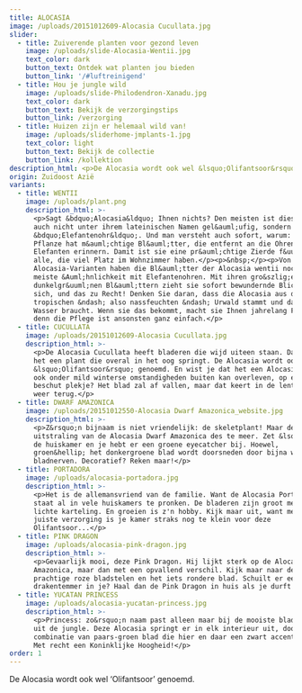 ```yaml
---
title: ALOCASIA
image: /uploads/20151012609-Alocasia Cucullata.jpg
slider:
  - title: Zuiverende planten voor gezond leven
    image: /uploads/slide-Alocasia-Wentii.jpg
    text_color: dark
    button_text: Ontdek wat planten jou bieden
    button_link: '/#luftreinigend'
  - title: Hou je jungle wild
    image: /uploads/slide-Philodendron-Xanadu.jpg
    text_color: dark
    button_text: Bekijk de verzorgingstips
    button_link: /verzorging
  - title: Huizen zijn er helemaal wild van!
    image: /uploads/sliderhome-jmplants-1.jpg
    text_color: light
    button_text: Bekijk de collectie
    button_link: /kollektion
description_html: <p>De Alocasia wordt ook wel &lsquo;Olifantsoor&rsquo; genoemd.</p>
origin: Zuidoost Azië
variants:
  - title: WENTII
    image: /uploads/plant.png
    description_html: >-
      <p>Sagt &bdquo;Alocasia&ldquo; Ihnen nichts? Den meisten ist diese Pflanze
      auch nicht unter ihrem lateinischen Namen gel&auml;ufig, sondern eher als
      &bdquo;Elefantenohr&ldquo;. Und man versteht auch sofort, warum: Die
      Pflanze hat m&auml;chtige Bl&auml;tter, die entfernt an die Ohren eines
      Elefanten erinnern. Damit ist sie eine pr&auml;chtige Zierde f&uuml;r
      alle, die viel Platz im Wohnzimmer haben.</p><p>&nbsp;</p><p>Von allen
      Alocasia-Varianten haben die Bl&auml;tter der Alocasia wentii noch die
      meiste &Auml;hnlichkeit mit Elefantenohren. Mit ihren gro&szlig;en, tief
      dunkelgr&uuml;nen Bl&auml;ttern zieht sie sofort bewundernde Blicke auf
      sich, und das zu Recht! Denken Sie daran, dass die Alocasia aus dem
      tropischen &ndash; also nassfeuchten &ndash; Urwald stammt und daher viel
      Wasser braucht. Wenn sie das bekommt, macht sie Ihnen jahrelang Freude,
      denn die Pflege ist ansonsten ganz einfach.</p>
  - title: CUCULLATA
    image: /uploads/20151012609-Alocasia Cucullata.jpg
    description_html: >-
      <p>De Alocasia Cucullata heeft bladeren die wijd uiteen staan. Daarmee is
      het een plant die overal in het oog springt. De Alocasia wordt ook wel
      &lsquo;Olifantsoor&rsquo; genoemd. En wist je dat het een Alocasia is die
      ook onder mild winterse omstandigheden buiten kan overleven, op een
      beschut plekje? Het blad zal af vallen, maar dat keert in de lente gewoon
      weer terug.</p>
  - title: DWARF AMAZONICA
    image: /uploads/20151012550-Alocasia Dwarf Amazonica_website.jpg
    description_html: >-
      <p>Z&rsquo;n bijnaam is niet vriendelijk: de skeletplant! Maar de
      uitstraling van de Alocasia Dwarf Amazonica des te meer. Zet &lsquo;m in
      de huiskamer en je hebt er een groene eyecatcher bij. Hoewel,
      groen&hellip; het donkergroene blad wordt doorsneden door bijna witte
      bladnerven. Decoratief? Reken maar!</p>
  - title: PORTADORA
    image: /uploads/alocasia-portadora.jpg
    description_html: >-
      <p>Het is de allemansvriend van de familie. Want de Alocasia Portadora
      staat al in vele huiskamers te pronken. De bladeren zijn groot met een
      lichte karteling. En groeien is z'n hobby. Kijk maar uit, want met de
      juiste verzorging is je kamer straks nog te klein voor deze
      Olifantsoor...</p>
  - title: PINK DRAGON
    image: /uploads/alocasia-pink-dragon.jpg
    description_html: >-
      <p>Gevaarlijk mooi, deze Pink Dragon. Hij lijkt sterk op de Alocasia Dwarf
      Amazonica, maar dan met een opvallend verschil. Kijk maar naar de
      prachtige roze bladstelen en het iets rondere blad. Schuilt er een
      drakentemmer in je? Haal dan de Pink Dragon in huis als je durft!</p>
  - title: YUCATAN PRINCESS
    image: /uploads/alocasia-yucatan-princess.jpg
    description_html: >-
      <p>Princess: zo&rsquo;n naam past alleen maar bij de mooiste bladplanten
      uit de jungle. Deze Alocasia springt er in elk interieur uit, door de
      combinatie van paars-groen blad die hier en daar een zwart accent krijgen.
      Met recht een Koninklijke Hoogheid!</p>
order: 1
---
```



De Alocasia wordt ook wel ‘Olifantsoor’ genoemd.